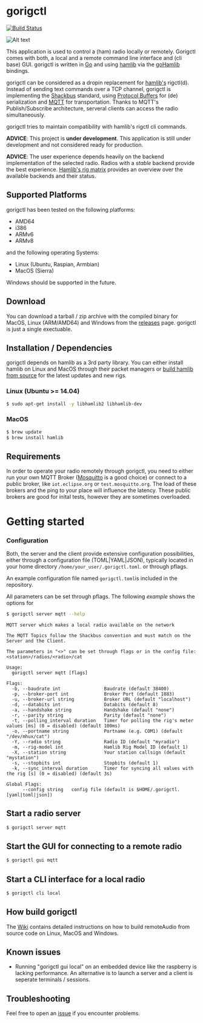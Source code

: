 # gorigctl

[![Build Status](https://travis-ci.org/dh1tw/gorigctl.svg?branch=master)](https://travis-ci.org/dh1tw/gorigctl)

![Alt text](http://i.imgur.com/V8z68Pm.png "Screenshot gorigctl's cli based GUI")

This application is used to control a (ham) radio locally or remotely. Gorigctl
comes with both, a local and a remote command line interface and (cli base) GUI.
gorigctl is written in [Go](https://golang.org) and using [hamlib](http://www.hamlib.log)
via the [goHamlib](https://github.com/dh1tw/goHamlib) bindings.

gorigctl can be considered as a dropin replacement for [hamlib's](http://www.hamlib.log)
rigctl(d). Instead of sending text commands over a TCP channel, gorigctl is
implementing the [Shackbus](https://shackbus.org) standard, using
[Protocol Buffers](https://developers.google.com/protocol-buffers/) for
(de) serialization and [MQTT](http://mqtt.org) for transportation. Thanks to
MQTT's Publish/Subscribe architecture, serveral clients can access the radio
simultaneously.

gorigctl tries to maintain compatibility with hamlib's rigctl cli commands.

**ADVICE**: This project is **under development**. This application is still
under development and not considered ready for production.

**ADVICE**: The user experience depends heavily on the backend implementation
of the selected radio. Radios with a _stable_ backend provide the best
experience. [Hamlib's rig matrix](http://hamlib.sourceforge.net/sup-info/rigmatrix.html)
provides an overview over the available backends and their status.

## Supported Platforms

gorigctl has been tested on the following platforms:

- AMD64
- i386
- ARMv6
- ARMv8

and the following operating Systems:

- Linux (Ubuntu, Raspian, Armbian)
- MacOS (Sierra)

Windows should be supported in the future.
## Download

You can download a tarball / zip archive with the compiled binary for MacOS,
Linux (ARM/AMD64) and Windows from the
[releases](https://github.com/dh1tw/gorigctl/releases) page. gorigctl is
just a single exectuable.

## Installation / Dependencies

gorigctl depends on hamlib as a 3rd party library. You can either install hamlib
on Linux and MacOS through their packet managers or
[build hamlib from source]() for
the latest updates and new rigs.

### Linux (Ubuntu >= 14.04)

```bash
$ sudo apt-get install -y libhamlib2 libhamlib-dev
```

### MacOS

```bash
$ brew update
$ brew install hamlib
```

## Requirements

In order to operate your radio remotely through gorigctl, you need to either
run your own MQTT Broker ([Mosquitto](4) is a good choice) or connect to a
public broker, like `iot.eclipse.org` or `test.mosquitto.org`. The load of
these brokers and the ping to your place will influence the latency. These public
brokers are good for inital tests, however they are sometimes overloaded.

# Getting started

### Configuration

Both, the server and the client provide extensive configuration possibilities,
either through a configuration file (TOML|YAML|JSON), typically located in
your home directory `/home/your_user/.gorigctl.toml`. or through pflags.

An example configuration file named ```gorigctl.toml```is included in the
repository.

All parameters can be set through pflags. The following *example* shows the
options for

```bash
$ gorigctl server mqtt --help
```

```
MQTT server which makes a local radio available on the network

The MQTT Topics follow the Shackbus convention and must match on the
Server and the Client.

The parameters in "<>" can be set through flags or in the config file:
<station>/radios/<radio>/cat

Usage:
  gorigctl server mqtt [flags]

Flags:
  -b, --baudrate int                Baudrate (default 38400)
  -p, --broker-port int             Broker Port (default 1883)
  -u, --broker-url string           Broker URL (default "localhost")
  -d, --databits int                Databits (default 8)
  -a, --handshake string            Handshake (default "none")
  -r, --parity string               Parity (default "none")
  -t, --polling_interval duration   Timer for polling the rig's meter values [ms] (0 = disabled) (default 100ms)
  -o, --portname string             Portname (e.g. COM1) (default "/dev/mhux/cat")
  -Y, --radio string                Radio ID (default "myradio")
  -m, --rig-model int               Hamlib Rig Model ID (default 1)
  -X, --station string              Your station callsign (default "mystation")
  -s, --stopbits int                Stopbits (default 1)
  -k, --sync_interval duration      Timer for syncing all values with the rig [s] (0 = disabled) (default 3s)

Global Flags:
      --config string   config file (default is $HOME/.gorigctl.[yaml|toml|json])
```

## Start a radio server

```bash
$ gorigctl server mqtt
```

## Start the GUI for connecting to a remote radio

```bash
$ gorigctl gui mqtt
```

## Start a CLI interface for a local radio

```bash
$ gorigctl cli local
```

## How build gorigctl

The [Wiki](https://github.com/dh1tw/gorigctl/wiki) contains detailed
instructions on how to build remoteAudio from source code on Linux, MacOS and Windows.


## Known issues

- Running "gorigctl gui local" on an embedded device like the raspberry is lacking
  performance. An alternative is to launch a server and a client is seperate
  terminals / sessions.

## Troubleshooting

Feel free to open an [issue](https://github.com/dh1tw/gorigctl/issues) if you
encounter problems.